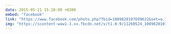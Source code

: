 ```yaml
---
date: 2015-05-21 15:20:09 +0200
embed: "facebook"
link: "https://www.facebook.com/photo.php?fbid=1089828107699622&set=a.362774097071697.110035.100000173280073&type=3"
img: "https://scontent-waw1-1.xx.fbcdn.net/v/t1.0-9/11260524_1089828107699622_1128062281651813250_n.jpg?oh=7eb593061586ba283370d42111f4a57f&oe=594E0E24"
---
```

